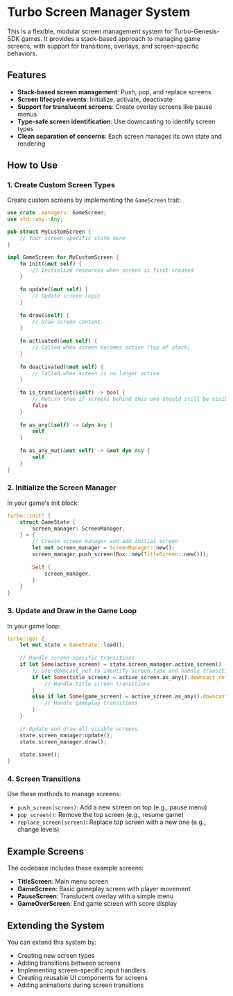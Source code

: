 # Turbo Screen Manager System

This is a flexible, modular screen management system for Turbo-Genesis-SDK games. It provides a stack-based approach to managing game screens, with support for transitions, overlays, and screen-specific behaviors.

## Features

- **Stack-based screen management**: Push, pop, and replace screens
- **Screen lifecycle events**: Initialize, activate, deactivate
- **Support for translucent screens**: Create overlay screens like pause menus
- **Type-safe screen identification**: Use downcasting to identify screen types
- **Clean separation of concerns**: Each screen manages its own state and rendering

## How to Use

### 1. Create Custom Screen Types

Create custom screens by implementing the `GameScreen` trait:

```rust
use crate::managers::GameScreen;
use std::any::Any;

pub struct MyCustomScreen {
    // Your screen-specific state here
}

impl GameScreen for MyCustomScreen {
    fn init(&mut self) {
        // Initialize resources when screen is first created
    }
    
    fn update(&mut self) {
        // Update screen logic
    }
    
    fn draw(&self) {
        // Draw screen content
    }
    
    fn activated(&mut self) {
        // Called when screen becomes active (top of stack)
    }
    
    fn deactivated(&mut self) {
        // Called when screen is no longer active
    }
    
    fn is_translucent(&self) -> bool {
        // Return true if screens behind this one should still be visible
        false
    }
    
    fn as_any(&self) -> &dyn Any {
        self
    }
    
    fn as_any_mut(&mut self) -> &mut dyn Any {
        self
    }
}
```

### 2. Initialize the Screen Manager

In your game's init block:

```rust
turbo::init! {
    struct GameState {
        screen_manager: ScreenManager,
    } = {
        // Create screen manager and add initial screen
        let mut screen_manager = ScreenManager::new();
        screen_manager.push_screen(Box::new(TitleScreen::new()));
        
        Self {
            screen_manager,
        }
    }
}
```

### 3. Update and Draw in the Game Loop

In your game loop:

```rust
turbo::go! {
    let mut state = GameState::load();
    
    // Handle screen-specific transitions
    if let Some(active_screen) = state.screen_manager.active_screen() {
        // Use downcast_ref to identify screen type and handle transitions
        if let Some(title_screen) = active_screen.as_any().downcast_ref::<TitleScreen>() {
            // Handle title screen transitions
        }
        else if let Some(game_screen) = active_screen.as_any().downcast_ref::<GameScreen>() {
            // Handle gameplay transitions
        }
    }
    
    // Update and draw all visible screens
    state.screen_manager.update();
    state.screen_manager.draw();
    
    state.save();
}
```

### 4. Screen Transitions

Use these methods to manage screens:

- `push_screen(screen)`: Add a new screen on top (e.g., pause menu)
- `pop_screen()`: Remove the top screen (e.g., resume game)
- `replace_screen(screen)`: Replace top screen with a new one (e.g., change levels)

## Example Screens

The codebase includes these example screens:

- **TitleScreen**: Main menu screen
- **GameScreen**: Basic gameplay screen with player movement
- **PauseScreen**: Translucent overlay with a simple menu
- **GameOverScreen**: End game screen with score display

## Extending the System

You can extend this system by:

- Creating new screen types
- Adding transitions between screens
- Implementing screen-specific input handlers
- Creating reusable UI components for screens
- Adding animations during screen transitions 